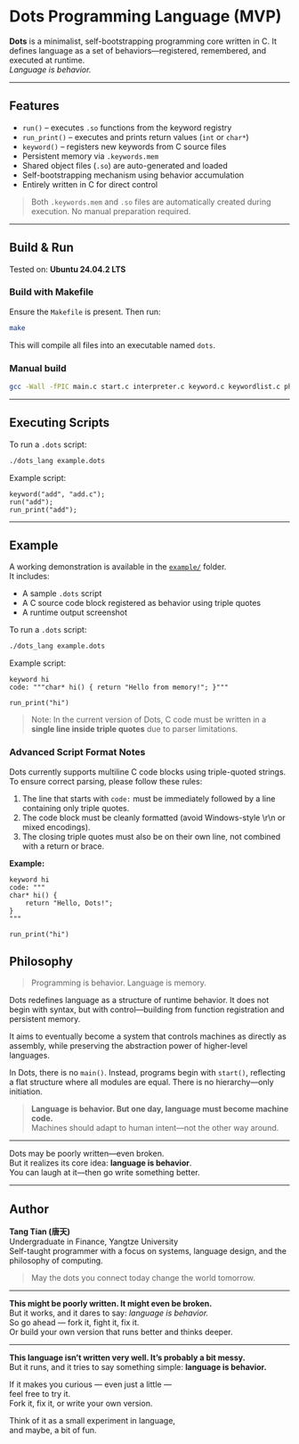 
# Dots Programming Language (MVP)

**Dots** is a minimalist, self-bootstrapping programming core written in C. It defines language as a set of behaviors—registered, remembered, and executed at runtime.  
*Language is behavior.*

---

## Features

- `run()` – executes `.so` functions from the keyword registry
- `run_print()` – executes and prints return values (`int` or `char*`)
- `keyword()` – registers new keywords from C source files
- Persistent memory via `.keywords.mem`
- Shared object files (`.so`) are auto-generated and loaded
- Self-bootstrapping mechanism using behavior accumulation
- Entirely written in C for direct control

> Both `.keywords.mem` and `.so` files are automatically created during execution. No manual preparation required.

---

## Build & Run

Tested on: **Ubuntu 24.04.2 LTS**

### Build with Makefile

Ensure the `Makefile` is present. Then run:

```bash
make
```

This will compile all files into an executable named `dots`.

### Manual build

```bash
gcc -Wall -fPIC main.c start.c interpreter.c keyword.c keywordlist.c photolist.c -ldl -o dots_lang
```

---

## Executing Scripts

To run a `.dots` script:

```bash
./dots_lang example.dots
```

Example script:

```dots
keyword("add", "add.c");
run("add");
run_print("add");
```

---



## Example

A working demonstration is available in the [`example/`](./example) folder.  
It includes:

- A sample `.dots` script
- A C source code block registered as behavior using triple quotes
- A runtime output screenshot

To run a `.dots` script:

```bash
./dots_lang example.dots
```

Example script:

```dots
keyword hi
code: """char* hi() { return "Hello from memory!"; }"""

run_print("hi")
```

> Note: In the current version of Dots, C code must be written in a **single line inside triple quotes** due to parser limitations.


### Advanced Script Format Notes

Dots currently supports multiline C code blocks using triple-quoted strings.  
To ensure correct parsing, please follow these rules:

1. The line that starts with `code:` must be immediately followed by a line containing only triple quotes.  
2. The code block must be cleanly formatted (avoid Windows-style \r\n or mixed encodings).  
3. The closing triple quotes must also be on their own line, not combined with a return or brace.

**Example:**
```dots
keyword hi
code: """ 
char* hi() {
    return "Hello, Dots!";
}
"""

run_print("hi")
```



## Philosophy

> Programming is behavior. Language is memory.

Dots redefines language as a structure of runtime behavior. It does not begin with syntax, but with control—building from function registration and persistent memory.

It aims to eventually become a system that controls machines as directly as assembly, while preserving the abstraction power of higher-level languages.

In Dots, there is no `main()`. Instead, programs begin with `start()`, reflecting a flat structure where all modules are equal. There is no hierarchy—only initiation.

> **Language is behavior. But one day, language must become machine code.**  
> Machines should adapt to human intent—not the other way around.

---

Dots may be poorly written—even broken.  
But it realizes its core idea: **language is behavior**.  
You can laugh at it—then go write something better.

---

## Author

**Tang Tian (唐天)**  
Undergraduate in Finance, Yangtze University  
Self-taught programmer with a focus on systems, language design, and the philosophy of computing.

> May the dots you connect today change the world tomorrow.

---

**This might be poorly written. It might even be broken.**  
But it works, and it dares to say: *language is behavior.*  
So go ahead — fork it, fight it, fix it.  
Or build your own version that runs better and thinks deeper.

---

**This language isn’t written very well. It’s probably a bit messy.**  
But it runs, and it tries to say something simple: **language is behavior.**

If it makes you curious — even just a little —  
feel free to try it.  
Fork it, fix it, or write your own version.

Think of it as a small experiment in language,  
and maybe, a bit of fun.
